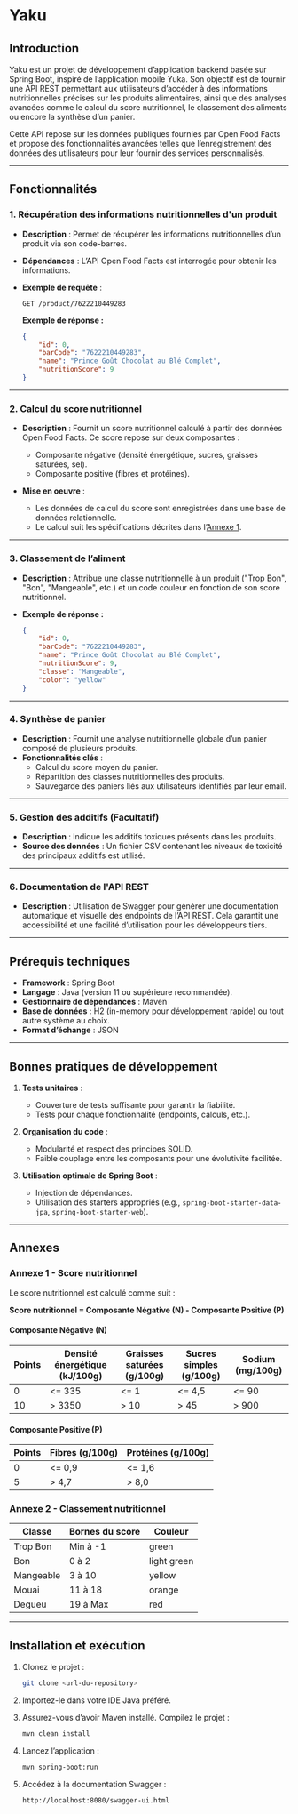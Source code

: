# Yaku

## Introduction

Yaku est un projet de développement d’application backend basée sur Spring Boot, inspiré de l’application mobile Yuka. Son objectif est de fournir une API REST permettant aux utilisateurs d’accéder à des informations nutritionnelles précises sur les produits alimentaires, ainsi que des analyses avancées comme le calcul du score nutritionnel, le classement des aliments ou encore la synthèse d’un panier.

Cette API repose sur les données publiques fournies par Open Food Facts et propose des fonctionnalités avancées telles que l’enregistrement des données des utilisateurs pour leur fournir des services personnalisés.

---

## Fonctionnalités

### 1. Récupération des informations nutritionnelles d'un produit

- **Description** : Permet de récupérer les informations nutritionnelles d’un produit via son code-barres.
- **Dépendances** : L’API Open Food Facts est interrogée pour obtenir les informations.
- **Exemple de requête** :

  ```http
  GET /product/7622210449283
  ```
  **Exemple de réponse :**
  ```json
  {
      "id": 0,
      "barCode": "7622210449283",
      "name": "Prince Goût Chocolat au Blé Complet",
      "nutritionScore": 9
  }
  ```

---

### 2. Calcul du score nutritionnel

- **Description** : Fournit un score nutritionnel calculé à partir des données Open Food Facts. Ce score repose sur deux composantes :
  - Composante négative (densité énergétique, sucres, graisses saturées, sel).
  - Composante positive (fibres et protéines).

- **Mise en oeuvre** :
  - Les données de calcul du score sont enregistrées dans une base de données relationnelle.
  - Le calcul suit les spécifications décrites dans l’[Annexe 1](#annexe-1---score-nutritionnel).

---

### 3. Classement de l’aliment

- **Description** : Attribue une classe nutritionnelle à un produit ("Trop Bon", "Bon", "Mangeable", etc.) et un code couleur en fonction de son score nutritionnel.
- **Exemple de réponse :**

  ```json
  {
      "id": 0,
      "barCode": "7622210449283",
      "name": "Prince Goût Chocolat au Blé Complet",
      "nutritionScore": 9,
      "classe": "Mangeable",
      "color": "yellow"
  }
  ```

---

### 4. Synthèse de panier

- **Description** : Fournit une analyse nutritionnelle globale d’un panier composé de plusieurs produits.
- **Fonctionnalités clés** :
  - Calcul du score moyen du panier.
  - Répartition des classes nutritionnelles des produits.
  - Sauvegarde des paniers liés aux utilisateurs identifiés par leur email.

---

### 5. Gestion des additifs (Facultatif)

- **Description** : Indique les additifs toxiques présents dans les produits.
- **Source des données** : Un fichier CSV contenant les niveaux de toxicité des principaux additifs est utilisé.

---

### 6. Documentation de l'API REST

- **Description** : Utilisation de Swagger pour générer une documentation automatique et visuelle des endpoints de l’API REST. Cela garantit une accessibilité et une facilité d’utilisation pour les développeurs tiers.

---

## Prérequis techniques

- **Framework** : Spring Boot
- **Langage** : Java (version 11 ou supérieure recommandée).
- **Gestionnaire de dépendances** : Maven
- **Base de données** : H2 (in-memory pour développement rapide) ou tout autre système au choix.
- **Format d’échange** : JSON

---

## Bonnes pratiques de développement

1. **Tests unitaires** :
   - Couverture de tests suffisante pour garantir la fiabilité.
   - Tests pour chaque fonctionnalité (endpoints, calculs, etc.).

2. **Organisation du code** :
   - Modularité et respect des principes SOLID.
   - Faible couplage entre les composants pour une évolutivité facilitée.

3. **Utilisation optimale de Spring Boot** :
   - Injection de dépendances.
   - Utilisation des starters appropriés (e.g., `spring-boot-starter-data-jpa`, `spring-boot-starter-web`).

---

## Annexes

### Annexe 1 - Score nutritionnel

Le score nutritionnel est calculé comme suit :

**Score nutritionnel = Composante Négative (N) - Composante Positive (P)**

#### Composante Négative (N)

| Points | Densité énergétique (kJ/100g) | Graisses saturées (g/100g) | Sucres simples (g/100g) | Sodium (mg/100g) |
|--------|---------------------------------|-----------------------------|-------------------------|-----------------|
| 0      | <= 335                         | <= 1                        | <= 4,5                 | <= 90          |
| 10     | > 3350                         | > 10                        | > 45                   | > 900          |

#### Composante Positive (P)

| Points | Fibres (g/100g) | Protéines (g/100g) |
|--------|-----------------|---------------------|
| 0      | <= 0,9          | <= 1,6             |
| 5      | > 4,7           | > 8,0              |

### Annexe 2 - Classement nutritionnel

| Classe     | Bornes du score | Couleur       |
|------------|-----------------|---------------|
| Trop Bon   | Min à -1       | green         |
| Bon        | 0 à 2          | light green   |
| Mangeable  | 3 à 10         | yellow        |
| Mouai      | 11 à 18        | orange        |
| Degueu     | 19 à Max       | red           |

---

## Installation et exécution

1. Clonez le projet :
   ```bash
   git clone <url-du-repository>
   ```

2. Importez-le dans votre IDE Java préféré.

3. Assurez-vous d’avoir Maven installé. Compilez le projet :
   ```bash
   mvn clean install
   ```

4. Lancez l’application :
   ```bash
   mvn spring-boot:run
   ```

5. Accédez à la documentation Swagger :
   ```
   http://localhost:8080/swagger-ui.html
   ```

